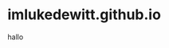 # imlukedewitt.github.io

hallo


<div class="postman-run-button"
data-postman-action="collection/fork"
data-postman-var-1="15037523-1b2f0da9-80d1-4430-9146-fc109c50bf99"
data-postman-collection-url="entityId=15037523-1b2f0da9-80d1-4430-9146-fc109c50bf99&entityType=collection&workspaceId=53dbd0a9-f776-4d18-82b7-c4aaaa1b84b5"></div>
<script type="text/javascript">
  (function (p,o,s,t,m,a,n) {
    !p[s] && (p[s] = function () { (p[t] || (p[t] = [])).push(arguments); });
    !o.getElementById(s+t) && o.getElementsByTagName("head")[0].appendChild((
      (n = o.createElement("script")),
      (n.id = s+t), (n.async = 1), (n.src = m), n
    ));
  }(window, document, "_pm", "PostmanRunObject", "https://run.pstmn.io/button.js"));
</script>
